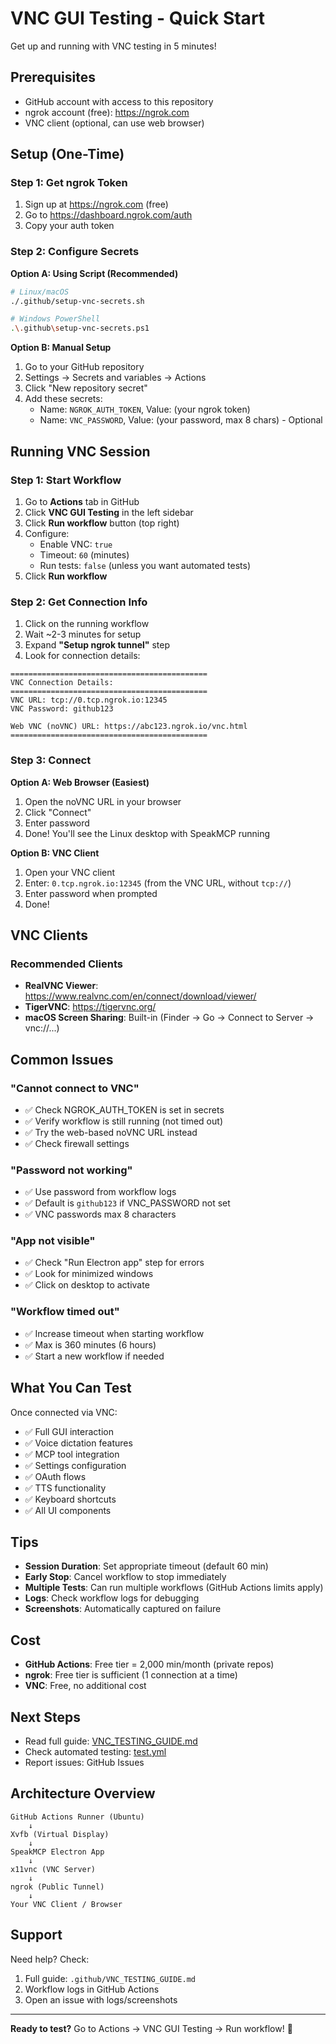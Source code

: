 # VNC GUI Testing - Quick Start

Get up and running with VNC testing in 5 minutes!

## Prerequisites

- GitHub account with access to this repository
- ngrok account (free): https://ngrok.com
- VNC client (optional, can use web browser)

## Setup (One-Time)

### Step 1: Get ngrok Token

1. Sign up at https://ngrok.com (free)
2. Go to https://dashboard.ngrok.com/auth
3. Copy your auth token

### Step 2: Configure Secrets

**Option A: Using Script (Recommended)**

```bash
# Linux/macOS
./.github/setup-vnc-secrets.sh

# Windows PowerShell
.\.github\setup-vnc-secrets.ps1
```

**Option B: Manual Setup**

1. Go to your GitHub repository
2. Settings → Secrets and variables → Actions
3. Click "New repository secret"
4. Add these secrets:
   - Name: `NGROK_AUTH_TOKEN`, Value: (your ngrok token)
   - Name: `VNC_PASSWORD`, Value: (your password, max 8 chars) - Optional

## Running VNC Session

### Step 1: Start Workflow

1. Go to **Actions** tab in GitHub
2. Click **VNC GUI Testing** in the left sidebar
3. Click **Run workflow** button (top right)
4. Configure:
   - Enable VNC: `true`
   - Timeout: `60` (minutes)
   - Run tests: `false` (unless you want automated tests)
5. Click **Run workflow**

### Step 2: Get Connection Info

1. Click on the running workflow
2. Wait ~2-3 minutes for setup
3. Expand **"Setup ngrok tunnel"** step
4. Look for connection details:

```
============================================
VNC Connection Details:
============================================
VNC URL: tcp://0.tcp.ngrok.io:12345
VNC Password: github123

Web VNC (noVNC) URL: https://abc123.ngrok.io/vnc.html
============================================
```

### Step 3: Connect

**Option A: Web Browser (Easiest)**

1. Open the noVNC URL in your browser
2. Click "Connect"
3. Enter password
4. Done! You'll see the Linux desktop with SpeakMCP running

**Option B: VNC Client**

1. Open your VNC client
2. Enter: `0.tcp.ngrok.io:12345` (from the VNC URL, without `tcp://`)
3. Enter password when prompted
4. Done!

## VNC Clients

### Recommended Clients

- **RealVNC Viewer**: https://www.realvnc.com/en/connect/download/viewer/
- **TigerVNC**: https://tigervnc.org/
- **macOS Screen Sharing**: Built-in (Finder → Go → Connect to Server → vnc://...)

## Common Issues

### "Cannot connect to VNC"

- ✅ Check NGROK_AUTH_TOKEN is set in secrets
- ✅ Verify workflow is still running (not timed out)
- ✅ Try the web-based noVNC URL instead
- ✅ Check firewall settings

### "Password not working"

- ✅ Use password from workflow logs
- ✅ Default is `github123` if VNC_PASSWORD not set
- ✅ VNC passwords max 8 characters

### "App not visible"

- ✅ Check "Run Electron app" step for errors
- ✅ Look for minimized windows
- ✅ Click on desktop to activate

### "Workflow timed out"

- ✅ Increase timeout when starting workflow
- ✅ Max is 360 minutes (6 hours)
- ✅ Start a new workflow if needed

## What You Can Test

Once connected via VNC:

- ✅ Full GUI interaction
- ✅ Voice dictation features
- ✅ MCP tool integration
- ✅ Settings configuration
- ✅ OAuth flows
- ✅ TTS functionality
- ✅ Keyboard shortcuts
- ✅ All UI components

## Tips

- **Session Duration**: Set appropriate timeout (default 60 min)
- **Early Stop**: Cancel workflow to stop immediately
- **Multiple Tests**: Can run multiple workflows (GitHub Actions limits apply)
- **Logs**: Check workflow logs for debugging
- **Screenshots**: Automatically captured on failure

## Cost

- **GitHub Actions**: Free tier = 2,000 min/month (private repos)
- **ngrok**: Free tier is sufficient (1 connection at a time)
- **VNC**: Free, no additional cost

## Next Steps

- Read full guide: [VNC_TESTING_GUIDE.md](VNC_TESTING_GUIDE.md)
- Check automated testing: [test.yml](workflows/test.yml)
- Report issues: GitHub Issues

## Architecture Overview

```
GitHub Actions Runner (Ubuntu)
    ↓
Xvfb (Virtual Display)
    ↓
SpeakMCP Electron App
    ↓
x11vnc (VNC Server)
    ↓
ngrok (Public Tunnel)
    ↓
Your VNC Client / Browser
```

## Support

Need help? Check:
1. Full guide: `.github/VNC_TESTING_GUIDE.md`
2. Workflow logs in GitHub Actions
3. Open an issue with logs/screenshots

---

**Ready to test?** Go to Actions → VNC GUI Testing → Run workflow! 🚀

